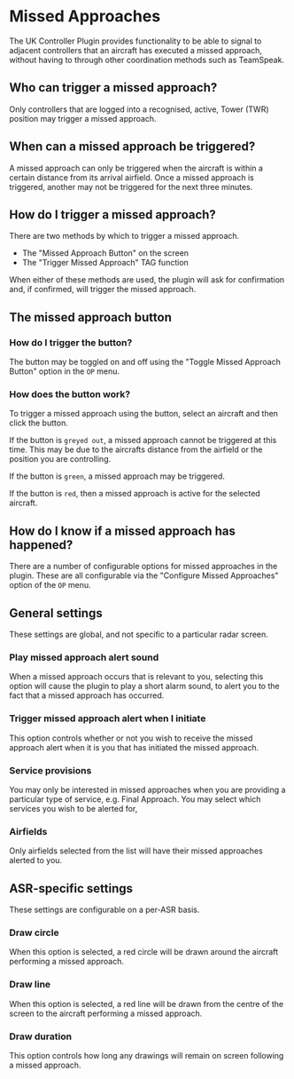 # Missed Approaches

The UK Controller Plugin provides functionality to be able to signal to adjacent controllers that an aircraft
has executed a missed approach, without having to through other coordination methods such as TeamSpeak.

## Who can trigger a missed approach?

Only controllers that are logged into a recognised, active, Tower (TWR) position may trigger a missed approach.

## When can a missed approach be triggered?

A missed approach can only be triggered when the aircraft is within a certain distance from its arrival
airfield. Once a missed approach is triggered, another may not be triggered for the next three minutes.

## How do I trigger a missed approach?

There are two methods by which to trigger a missed approach.

- The "Missed Approach Button" on the screen
- The "Trigger Missed Approach" TAG function

When either of these methods are used, the plugin will ask for confirmation and, if confirmed, will trigger
the missed approach.

## The missed approach button

### How do I trigger the button?

The button may be toggled on and off using the "Toggle Missed Approach Button" option in the `OP` menu.

### How does the button work?

To trigger a missed approach using the button, select an aircraft and then click the button.

If the button is `greyed out`, a missed approach cannot be triggered at this time. This may be due
to the aircrafts distance from the airfield or the position you are controlling.

If the button is `green`, a missed approach may be triggered.

If the button is `red`, then a missed approach is active for the selected aircraft.

## How do I know if a missed approach has happened?

There are a number of configurable options for missed approaches in the plugin. These are all configurable
via the "Configure Missed Approaches" option of the `OP` menu.

## General settings

These settings are global, and not specific to a particular radar screen.

### Play missed approach alert sound

When a missed approach occurs that is relevant to you, selecting this option will cause the plugin to play
a short alarm sound, to alert you to the fact that a missed approach has occurred.

### Trigger missed approach alert when I initiate

This option controls whether or not you wish to receive the missed approach alert when it is
you that has initiated the missed approach.

### Service provisions

You may only be interested in missed approaches when you are providing a particular type of
service, e.g. Final Approach. You may select which services you wish to be alerted for,

### Airfields

Only airfields selected from the list will have their missed approaches alerted to you.

## ASR-specific settings

These settings are configurable on a per-ASR basis.

### Draw circle

When this option is selected, a red circle will be drawn around the aircraft performing a missed approach.

### Draw line

When this option is selected, a red line will be drawn from the centre of the screen to the aircraft performing a missed approach.

### Draw duration

This option controls how long any drawings will remain on screen following a missed approach.
